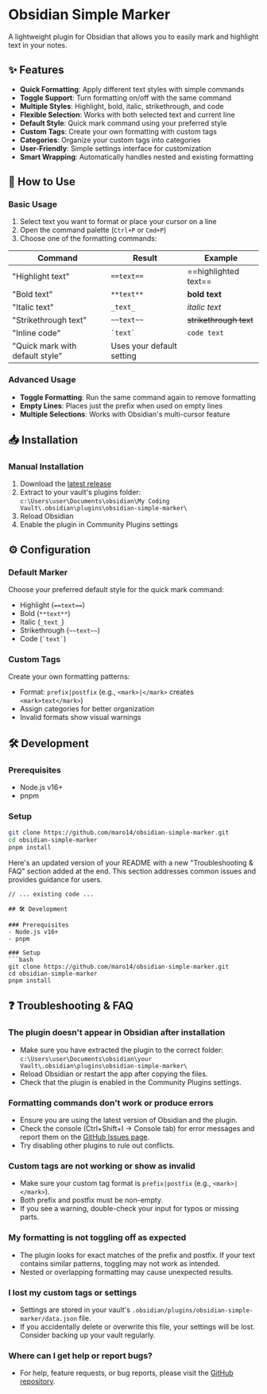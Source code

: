 # Obsidian Simple Marker

A lightweight plugin for Obsidian that allows you to easily mark and highlight text in your notes.

## ✨ Features

- **Quick Formatting**: Apply different text styles with simple commands
- **Toggle Support**: Turn formatting on/off with the same command
- **Multiple Styles**: Highlight, bold, italic, strikethrough, and code
- **Flexible Selection**: Works with both selected text and current line
- **Default Style**: Quick mark command using your preferred style
- **Custom Tags**: Create your own formatting with custom tags
- **Categories**: Organize your custom tags into categories
- **User-Friendly**: Simple settings interface for customization
- **Smart Wrapping**: Automatically handles nested and existing formatting

## 🚀 How to Use

### Basic Usage
1. Select text you want to format or place your cursor on a line
2. Open the command palette (`Ctrl+P` or `Cmd+P`)
3. Choose one of the formatting commands:

| Command | Result | Example |
|---------|--------|---------|
| "Highlight text" | `==text==` | ==highlighted text== |
| "Bold text" | `**text**` | **bold text** |
| "Italic text" | `_text_` | _italic text_ |
| "Strikethrough text" | `~~text~~` | ~~strikethrough text~~ |
| "Inline code" | `` `text` `` | `code text` |
| "Quick mark with default style" | Uses your default setting | |

### Advanced Usage
- **Toggle Formatting**: Run the same command again to remove formatting
- **Empty Lines**: Places just the prefix when used on empty lines
- **Multiple Selections**: Works with Obsidian's multi-cursor feature

## 📥 Installation

### Manual Installation
1. Download the [latest release](https://github.com/your-repo/obsidian-simple-marker/releases)
2. Extract to your vault's plugins folder:  
   `c:\Users\user\Documents\obsidian\My Coding Vault\.obsidian\plugins\obsidian-simple-marker\`
3. Reload Obsidian
4. Enable the plugin in Community Plugins settings

## ⚙️ Configuration

### Default Marker
Choose your preferred default style for the quick mark command:
- Highlight (`==text==`)
- Bold (`**text**`)
- Italic (`_text_`)
- Strikethrough (`~~text~~`)
- Code (`` `text` ``)

### Custom Tags
Create your own formatting patterns:
- Format: `prefix|postfix` (e.g., `<mark>|</mark>` creates `<mark>text</mark>`)
- Assign categories for better organization
- Invalid formats show visual warnings

## 🛠️ Development

### Prerequisites
- Node.js v16+
- pnpm

### Setup
```bash
git clone https://github.com/maro14/obsidian-simple-marker.git
cd obsidian-simple-marker
pnpm install
```



          
Here's an updated version of your README with a new "Troubleshooting & FAQ" section added at the end. This section addresses common issues and provides guidance for users.

```markdown:c:\Users\tehes\Documents\obsidian\My Coding Vault\.obsidian\plugins\obsidian-simple-marker\README.md
// ... existing code ...

## 🛠️ Development

### Prerequisites
- Node.js v16+
- pnpm

### Setup
```bash
git clone https://github.com/maro14/obsidian-simple-marker.git
cd obsidian-simple-marker
pnpm install
```

## ❓ Troubleshooting & FAQ

### The plugin doesn't appear in Obsidian after installation
- Make sure you have extracted the plugin to the correct folder:  
  `c:\Users\user\Documents\obsidian\your Vault\.obsidian\plugins\obsidian-simple-marker\`
- Reload Obsidian or restart the app after copying the files.
- Check that the plugin is enabled in the Community Plugins settings.

### Formatting commands don't work or produce errors
- Ensure you are using the latest version of Obsidian and the plugin.
- Check the console (Ctrl+Shift+I → Console tab) for error messages and report them on the [GitHub Issues page](https://github.com/maro14/obsidian-simple-marker/issues).
- Try disabling other plugins to rule out conflicts.

### Custom tags are not working or show as invalid
- Make sure your custom tag format is `prefix|postfix` (e.g., `<mark>|</mark>`).
- Both prefix and postfix must be non-empty.
- If you see a warning, double-check your input for typos or missing parts.

### My formatting is not toggling off as expected
- The plugin looks for exact matches of the prefix and postfix. If your text contains similar patterns, toggling may not work as intended.
- Nested or overlapping formatting may cause unexpected results.

### I lost my custom tags or settings
- Settings are stored in your vault's `.obsidian/plugins/obsidian-simple-marker/data.json` file.
- If you accidentally delete or overwrite this file, your settings will be lost. Consider backing up your vault regularly.

### Where can I get help or report bugs?
- For help, feature requests, or bug reports, please visit the [GitHub repository](https://github.com/maro14/obsidian-simple-marker).
